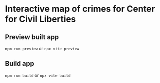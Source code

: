 # Interactive map of crimes for Center for Civil Liberties

## Preview built app
`npm run preview` or `npx vite preview`

## Build app
`npm run build` or `npx vite build`
